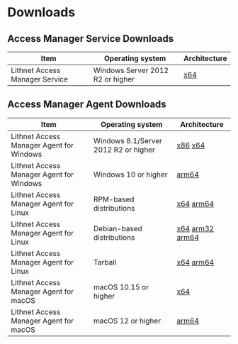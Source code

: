 # Downloads

## Access Manager Service Downloads
| Item | Operating system | Architecture |
| --- | --- | --- |
| Lithnet Access Manager Service | Windows Server 2012 R2 or higher | [x64](https://github.com/lithnet/access-manager/releases/download/v2.0.8904-preview2/Lithnet.AccessManager.Service.Setup.exe)  |

## Access Manager Agent Downloads

| Item | Operating system | Architecture |
| --- | --- | --- |
| Lithnet Access Manager Agent for Windows | Windows 8.1/Server 2012 R2 or higher | [x86](https://github.com/lithnet/access-manager/releases/download/v2.0.8904-preview2/Lithnet.Access.Manager.Agent.Setup-x86.msi) [x64](https://github.com/lithnet/access-manager/releases/download/v2.0.8904-preview2/Lithnet.Access.Manager.Agent.Setup-x64.msi)  |
| Lithnet Access Manager Agent for Windows | Windows 10 or higher | [arm64](https://github.com/lithnet/access-manager/releases/download/v2.0.8904-preview2/Lithnet.Access.Manager.Agent.Setup-arm64.msi) |
| Lithnet Access Manager Agent for Linux | RPM-based distributions | [x64](https://github.com/lithnet/access-manager/releases/download/v2.0.8904-preview2/LithnetAccessManagerAgent_x86_64.rpm) [arm64](https://github.com/lithnet/access-manager/releases/download/v2.0.8904-preview2/LithnetAccessManagerAgent_aarch-64.rpm) |
| Lithnet Access Manager Agent for Linux | Debian-based distributions | [x64](https://github.com/lithnet/access-manager/releases/download/v2.0.8904-preview2/LithnetAccessManagerAgent_amd64.deb) [arm32](https://github.com/lithnet/access-manager/releases/download/v2.0.8904-preview2/LithnetAccessManagerAgent_arm32.deb) [arm64](https://github.com/lithnet/access-manager/releases/download/v2.0.8904-preview2/LithnetAccessManagerAgent_arm64.deb) |
| Lithnet Access Manager Agent for Linux | Tarball | [x64](https://github.com/lithnet/access-manager/releases/download/v2.0.8904-preview2/LithnetAccessManagerAgent_amd64.tar.gz) [arm64](https://github.com/lithnet/access-manager/releases/download/v2.0.8904-preview2/LithnetAccessManagerAgent_arm64.tar.gz) |
| Lithnet Access Manager Agent for macOS | macOS 10.15 or higher | [x64](https://github.com/lithnet/access-manager/releases/download/v2.0.8904-preview2/LithnetAccessManagerAgent-macos-x64.pkg) |
| Lithnet Access Manager Agent for macOS | macOS 12 or higher | [arm64](https://github.com/lithnet/access-manager/releases/download/v2.0.8904-preview2/LithnetAccessManagerAgent-macos-arm64.pkg) |

